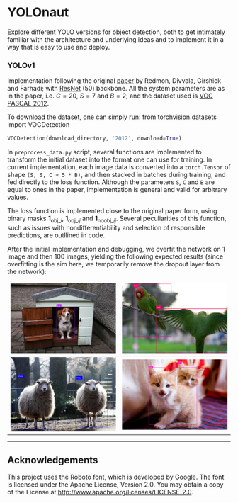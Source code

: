 # YOLOnaut
Explore different YOLO versions for object detection, both to get intimately
familiar with the architecture and underlying ideas and to implement it in a way
that is easy to use and deploy.

### YOLOv1
Implementation following the original [paper](https://arxiv.org/abs/1506.02640)
by Redmon, Divvala, Girshick and Farhadi; with
[ResNet](https://arxiv.org/abs/1512.03385) (50) backbone. All the system
parameters are as in the paper, i.e. $C=20$, $S=7$ and $B=2$; and the dataset
used is [VOC PASCAL 2012](http://host.robots.ox.ac.uk/pascal/VOC/voc2012/).

To download the dataset, one can simply run:
from torchvision.datasets import VOCDetection
```python
VOCDetection(download_directory, '2012', download=True)
```

In ```preprocess_data.py``` script, several functions are implemented to
transform the initial dataset into the format one can use for training. In
current implementation, each image data is converted into a ```torch.Tensor```
of shape ```(S, S, C + 5 * B)```, and then stacked in batches during training,
and fed directly to the loss function. Although the parameters ```S```, ```C```
and ```B``` are equal to ones in the paper, implementation is general and valid
for arbitrary values.

The loss function is implemented close to the original paper form, using binary
masks $\mathbf 1_{\text{obj}\_i}$, $\mathbf 1_{\text{obj}\_ij}$ and
$\mathbf 1_{\text{noobj}\_ij}$. Several peculiarities of this function, such as
issues with nondifferentiability and selection of responsible predictions, are
outllined in code.

After the initial implementation and debugging, we overfit the network on $1$
image and then $100$ images, yielding the following expected results (since
overfitting is the aim here, we temporarily remove the dropout layer from the
network):

<style>
td, th {
   border: none!important;
}
</style>

![](./results/2007_000720_overfit_100.PNG)  |  ![](./results/2007_000363_overfit_100.PNG)
:-:|:-:
![](./results/2007_000925_overfit_100.PNG)  |  ![](./results/2007_000876_overfit_100.PNG)
---

## Acknowledgements
This project uses the Roboto font, which is developed by Google. The font is
licensed under the Apache License, Version 2.0. You may obtain a copy of the
License at http://www.apache.org/licenses/LICENSE-2.0.